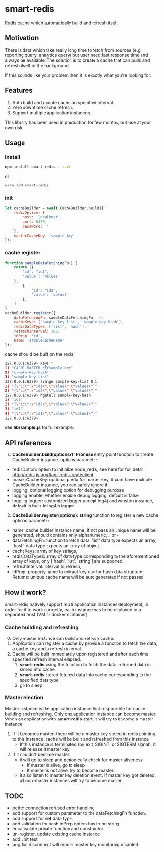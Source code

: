 # smart-redis

Redis cache which automatically build and refresh itself.

## Motivation
There is data which take really long time to fetch from sources (e.g: reporting query, analytics query) but user need fast response time and always be available. The solution is to create a cache that can build and refresh itself in the background.

If this sounds like your problem then it is exactly what you're looking for.

## Features
1. Auto build and update cache on specified interval.
2. Zero downtime cache refresh.
3. Support multiple application instances.

This library has been used in production for few months, but use at your own risk.

## Usage

### Install
```bash
npm install smart-redis --save
```
or
```bash
yarn add smart-redis
```
### init

```javascript
let cacheBuilder = await CacheBuilder.build({
    redisOption: {
        host: 'localhost',
        port: 6379,
        password: ''
    },
    masterCacheKey: 'sample-key'
});
```

### cache register
```javascript
function sampleDataFetchingFn() {
    return [{
        'id': "id1",
        'value': 'value1'
    },
        {
            'id': "id2",
            'value': 'value2'
        },
    ]
}
cacheBuilder.register({
    dataFetchingFn: sampleDataFetchingFn,  // 
    cacheKeys: ['sample-key-list', 'sample-key-hash'],
    redisDataTypes: ['list', 'hash'],
    refreshInterval: 100,
    idProp: 'id',
    name: 'sampleCacheName'
});
```
cache should be built on the redis:
```bash
127.0.0.1:6379> keys *
1) "CACHE_MASTER_KEYsample-key"
2) "sample-key-hash"
3) "sample-key-list"
127.0.0.1:6379> lrange sample-key-list 0 1
1) "{\"id\":\"id1\",\"value\":\"value1\"}"
2) "{\"id\":\"id2\",\"value\":\"value2\"}"
127.0.0.1:6379> hgetall sample-key-hash
1) "id2"
2) "{\"id\":\"id2\",\"value\":\"value2\"}"
3) "id1"
4) "{\"id\":\"id1\",\"value\":\"value1\"}"
127.0.0.1:6379>
```

see **lib/sample.js** for full example.

## API references

1. **CacheBuilder.build(options?): Promise<CacheBuilder>**
entry point function to create CacheBuilder instance.
options parameter:
- redisOption: option to initialize node_redis, see here for full detail: http://redis.js.org/#api-rediscreateclient
- masterCacheKey: optional prefix for master key, if dont have multiple CacheBuilder instance, you can safely ignore it.
- logging: optional logging option for debugging purpose
- logging.enable: whether enable debug logging, default is false
- logging.logger: customized logger accept log4j and winston instance, default is built-in log4js logger

2. **CacheBuilder.register(options): string**
function to register a new cache
options parameter:
- name: cache builder instance name, if not pass an unique name will be generated, should contains only alphanumeric, _ or -
- dataFetchingFn: function to fetch data. 'list' data type expects an array, 'hash' data type expects an array of object.
- cacheKeys: array of key strings,
- redisDataTypes: array of data type corresponding to the aforementioned array of keys, only ['hash', 'list', 'string'] are supported
- refreshInterval: interval to refresh,
- idProp: property name to extract key use for hash data structure  
Returns: unique cache name will be auto generated if not passed

## How it work?

smart-redis natively support multi application instances deployment, in order for it to work correctly, each instance has to be deployed in a separated host (VM or docker container)  

### Cache building and refreshing
0. Only master instance can build and refresh cache.
1. Application can register a cache by provide a function to fetch the data, a cache key and a refresh interval.
2. Cache will be built immediately upon registered and after each time specified refresh interval elapsed.
    1. **smart-redis** using the function to fetch the data, returned data is stored into cache
    2. **smart-redis** stored fetched data into cache corresponding to the specified data type
    3. go to sleep

### Master election
Master instance is the application instance that responsible for cache building and refreshing. Only one application instance can become master.  
When an application with **smart-redis** start, it will try to become a master instance
1. If it becomes master: there will be a master key stored in redis pointing to this instance. cache will be built and refreshed from this instance
    - If this instance is terminated (by exit, SIGINT, or SIGTERM signal), it will release it master key.
2. If it couldn't become master:
    - it will go to sleep and periodically check for master aliveness:
        - If master is alive, go to sleep
        - If master is not alive, try to become master.
    - it also listen to master key deletion event. If master key got deleted, all non-master instances will try to become master.

## TODO
- better connection refused error handling
- add support for custom parameter to the dataFetchingFn function.
- add support for **set** data type.
- add validation for hash idProp option has to be string
- encapsulate private function and constructor
- un-register, update existing cache instance
- add unit test
- bug fix: disconnect will render master key monitoring disabled
